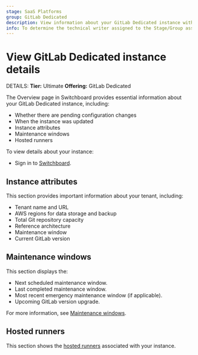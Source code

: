```yaml
---
stage: SaaS Platforms
group: GitLab Dedicated
description: View information about your GitLab Dedicated instance with Switchboard.
info: To determine the technical writer assigned to the Stage/Group associated with this page, see https://handbook.gitlab.com/handbook/product/ux/technical-writing/#assignments
---
```


# View GitLab Dedicated instance details

DETAILS:
**Tier:** Ultimate
**Offering:** GitLab Dedicated

The Overview page in Switchboard provides essential information about your GitLab Dedicated instance, including:

- Whether there are pending configuration changes
- When the instance was updated
- Instance attributes
- Maintenance windows
- Hosted runners

To view details about your instance:

- Sign in to [Switchboard](https://console.gitlab-dedicated.com/).

## Instance attributes

This section provides important information about your tenant, including:

- Tenant name and URL
- AWS regions for data storage and backup
- Total Git repository capacity
- Reference architecture
- Maintenance window
- Current GitLab version

## Maintenance windows

This section displays the:

- Next scheduled maintenance window.
- Last completed maintenance window.
- Most recent emergency maintenance window (if applicable).
- Upcoming GitLab version upgrade.

For more information, see [Maintenance windows](../../administration/dedicated/create_instance.md#maintenance-window).

## Hosted runners

This section shows the [hosted runners](../../administration/dedicated/hosted_runners.md) associated with your instance.
